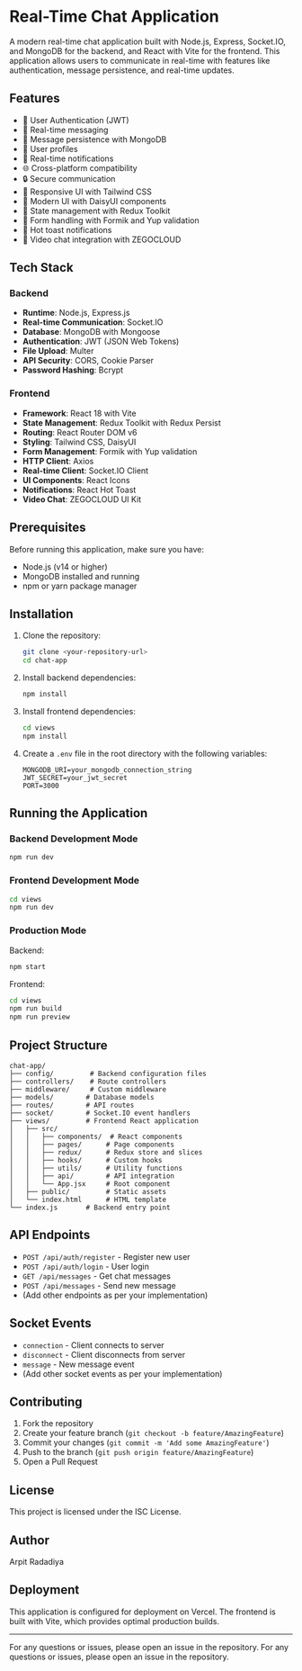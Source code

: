 # Real-Time Chat Application

A modern real-time chat application built with Node.js, Express, Socket.IO, and MongoDB for the backend, and React with Vite for the frontend. This application allows users to communicate in real-time with features like authentication, message persistence, and real-time updates.

## Features

- 🔐 User Authentication (JWT)
- 💬 Real-time messaging
- 🔄 Message persistence with MongoDB
- 👤 User profiles
- 🚀 Real-time notifications
- 🌐 Cross-platform compatibility
- 🔒 Secure communication
- 📱 Responsive UI with Tailwind CSS
- 🎨 Modern UI with DaisyUI components
- 🔄 State management with Redux Toolkit
- 📝 Form handling with Formik and Yup validation
- 🎯 Hot toast notifications
- 🎥 Video chat integration with ZEGOCLOUD

## Tech Stack

### Backend
- **Runtime**: Node.js, Express.js
- **Real-time Communication**: Socket.IO
- **Database**: MongoDB with Mongoose
- **Authentication**: JWT (JSON Web Tokens)
- **File Upload**: Multer
- **API Security**: CORS, Cookie Parser
- **Password Hashing**: Bcrypt

### Frontend
- **Framework**: React 18 with Vite
- **State Management**: Redux Toolkit with Redux Persist
- **Routing**: React Router DOM v6
- **Styling**: Tailwind CSS, DaisyUI
- **Form Management**: Formik with Yup validation
- **HTTP Client**: Axios
- **Real-time Client**: Socket.IO Client
- **UI Components**: React Icons
- **Notifications**: React Hot Toast
- **Video Chat**: ZEGOCLOUD UI Kit

## Prerequisites

Before running this application, make sure you have:

- Node.js (v14 or higher)
- MongoDB installed and running
- npm or yarn package manager

## Installation

1. Clone the repository:
   ```bash
   git clone <your-repository-url>
   cd chat-app
   ```

2. Install backend dependencies:
   ```bash
   npm install
   ```

3. Install frontend dependencies:
   ```bash
   cd views
   npm install
   ```

4. Create a `.env` file in the root directory with the following variables:
   ```
   MONGODB_URI=your_mongodb_connection_string
   JWT_SECRET=your_jwt_secret
   PORT=3000
   ```

## Running the Application

### Backend Development Mode
```bash
npm run dev
```

### Frontend Development Mode
```bash
cd views
npm run dev
```

### Production Mode
Backend:
```bash
npm start
```

Frontend:
```bash
cd views
npm run build
npm run preview
```

## Project Structure

```
chat-app/
├── config/         # Backend configuration files
├── controllers/    # Route controllers
├── middleware/     # Custom middleware
├── models/        # Database models
├── routes/        # API routes
├── socket/        # Socket.IO event handlers
├── views/         # Frontend React application
│   ├── src/
│   │   ├── components/  # React components
│   │   ├── pages/      # Page components
│   │   ├── redux/      # Redux store and slices
│   │   ├── hooks/      # Custom hooks
│   │   ├── utils/      # Utility functions
│   │   ├── api/        # API integration
│   │   └── App.jsx     # Root component
│   ├── public/         # Static assets
│   └── index.html      # HTML template
└── index.js       # Backend entry point
```

## API Endpoints

- `POST /api/auth/register` - Register new user
- `POST /api/auth/login` - User login
- `GET /api/messages` - Get chat messages
- `POST /api/messages` - Send new message
- (Add other endpoints as per your implementation)

## Socket Events

- `connection` - Client connects to server
- `disconnect` - Client disconnects from server
- `message` - New message event
- (Add other socket events as per your implementation)

## Contributing

1. Fork the repository
2. Create your feature branch (`git checkout -b feature/AmazingFeature`)
3. Commit your changes (`git commit -m 'Add some AmazingFeature'`)
4. Push to the branch (`git push origin feature/AmazingFeature`)
5. Open a Pull Request

## License

This project is licensed under the ISC License.

## Author

Arpit Radadiya

## Deployment

This application is configured for deployment on Vercel. The frontend is built with Vite, which provides optimal production builds.

---

For any questions or issues, please open an issue in the repository. 
For any questions or issues, please open an issue in the repository. 
